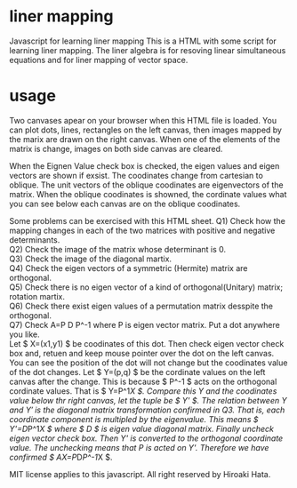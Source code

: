 # liner mapping
Javascript for learning liner mapping
This is a HTML with some script for learning liner mapping.
The liner algebra is for resoving linear simultaneous equations
and for liner mapping of vector space.

# usage
Two canvases apear on your browser when this HTML file is loaded.
You can plot dots, lines, rectangles on the left canvas, then 
images mapped by the marix are drawn on the right canvas.
When one of the elements of the matrix is change, images on 
both side canvas are cleared.

When the Eignen Value check box is checked, the eigen values and eigen
vectors are shown if exsist. The coodinates change from cartesian to oblique.
The unit vectors of the oblique coodinates are eigenvectors of the matrix.
When the oblique coodinates is showned, the cordinate values what you can see
below each canvas are on the oblique coodinates.

Some problems can be exercised with this HTML sheet.
Q1) Check how the mapping changes in each of the two matrices with positive and negative determinants.  
Q2) Check the image of the matrix whose determinant is 0.  
Q3) Check the image of the diagonal martix.  
Q4) Check the eigen vectors of a symmetric (Hermite) matrix are orthogonal.  
Q5) Check there is no eigen vector of a kind of orthogonal(Unitary) matrix; rotation martix.  
Q6) Check there exist eigen values of a permutation matrix desspite the orthogonal.  
Q7) Check A=P D P^-1 where P is eigen vector matrix. Put a dot anywhere you like.   
Let $ X=(x1,y1) $ be coodinates of this dot. Then check eigen vector check box and, retuen and keep mouse pointer over the dot on the left canvas.  You can see the position of the dot will not change but the coodinates value of the dot changes. Let $ Y=(p,q) $ be the cordinate values on the left canvas after the change. This is because $ P^-1 $ acts on the orthogonal cordinate values. That is $ Y=P^1*X $. Compare this Y and the coodinates value below thr right canvas, let the tuple be $ Y' $. The relation between $Y$ and $Y'$ is the diagonal matrix transformation confirmed in Q3. That is, each coordinate component is multipled by the eigenvalue.
This means $ Y'=D*P^1*X $ where $ D $ is eigen value diagonal matrix. Finally uncheck eigen vector check box.
Then Y' is converted to the orthogonal coordinate value. The unchecking means that P is acted on Y'.
Therefore we have confirmed $ AX=P*D*P^-1*X $.

MIT license applies to this javascript. All right reserved by Hiroaki Hata.


